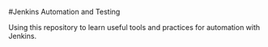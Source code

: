 #Jenkins Automation and Testing

Using this repository to learn useful tools and practices for automation with Jenkins.

